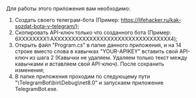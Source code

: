 Для работы этого приложения вам необходимо:
1) Создать своего телеграм-бота (Пример: https://lifehacker.ru/kak-sozdat-bota-v-telegram/);
2) Скопировать API-ключ только что созданного бота (Пример: 6XXXXXXXX1:AXXXXXXXXXXXXXXXXXXXXXXXXXXXXXXXXX4);
3) Открыть файл "Program.cs" в папке данного приложения, и на 14 строке вместо слова в кавычках "YOUR-APIKEY" вставить свой API-ключ из шага 2 (Кавычки не удаляем. Удаляем только текст между кавычками и вставляем свой API-ключ). После сохранить изменения;
4) В папке приложения проходим по следующему пути "\TelegramBot\bin\Debug\net8.0" и запускаем приложение TelegramBot.exe.
